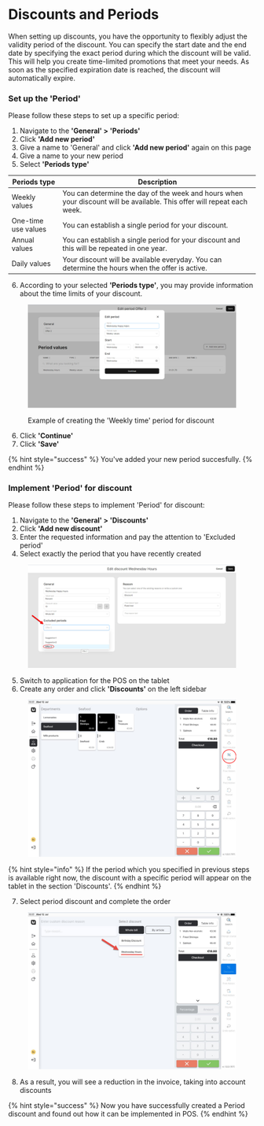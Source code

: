 # Discounts and Periods

When setting up discounts, you have the opportunity to flexibly adjust the validity period of the discount. You can specify the start date and the end date by specifying the exact period during which the discount will be valid. This will help you create time-limited promotions that meet your needs. As soon as the specified expiration date is reached, the discount will automatically expire.

### Set up the 'Period'

Please follow these steps to set up a specific period:

1. Navigate to the **'General' > 'Periods'**&#x20;
2. Click **'Add new period'**
3. Give a name to 'General' and click **'Add new period'** again on this page
4. Give a name to your new period
5. Select **'Periods type'**

| Periods type        | Description                                                                                                             |
| ------------------- | ----------------------------------------------------------------------------------------------------------------------- |
| Weekly values       | You can determine the day of the week and hours when your discount will be available. This offer will repeat each week. |
| One-time use values | You can establish a single period for your discount.                                                                    |
| Annual values       | You can establish a single period for your discount and this will be repeated in one year.                              |
| Daily values        | Your discount will be available everyday. You can determine the hours when the offer is active.                         |

6. According to your selected **'Periods type'**, you may provide information about the time limits of your discount.

<figure><img src="../../.gitbook/assets/periods.jpg" alt=""><figcaption><p>Example of creating the 'Weekly time' period for discount</p></figcaption></figure>

6. Click **'Continue'**
7. Click **'Save'**

{% hint style="success" %}
You've added your new period succesfully.
{% endhint %}

### Implement 'Period' for discount

Please follow these steps to implement 'Period' for discount:

1. Navigate to the **'General' > 'Discounts'**
2. Click **'Add new discount'**
3. Enter the requested information and pay the attention to 'Excluded period'
4. Select exactly the period that you have recently created

<figure><img src="../../.gitbook/assets/discount-period.jpg" alt=""><figcaption></figcaption></figure>

5. Switch to application for the POS on the tablet
6. Create any order and click **'Discounts'** on the left sidebar

<figure><img src="../../.gitbook/assets/disc.jpg" alt="" width="563"><figcaption></figcaption></figure>

{% hint style="info" %}
If the period which you specified in previous steps is available right now, the discount with a specific period will appear on the tablet in the section 'Discounts'.&#x20;
{% endhint %}

7. Select period discount and complete the order

<figure><img src="../../.gitbook/assets/disc2.jpg" alt="" width="563"><figcaption></figcaption></figure>

8. As a result, you will see a reduction in the invoice, taking into account discounts

{% hint style="success" %}
Now you have successfully created a Period discount and found out how it can be implemented in POS.
{% endhint %}
